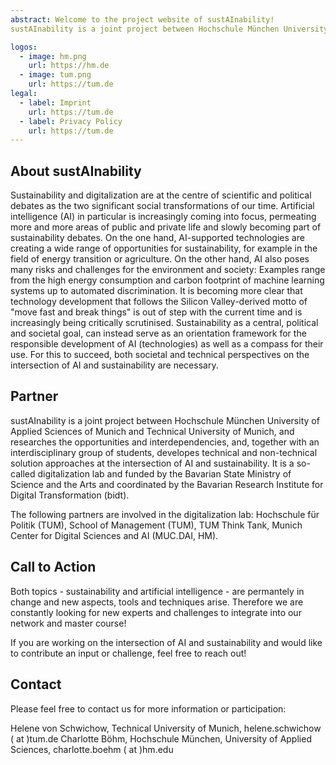```yaml
---
abstract: Welcome to the project website of sustAInability! 
sustAInability is a joint project between Hochschule München University of Applied Sciences of Munich and Technical University of Munich, which researches the opportunities and interdependencies, and developes technical and non-technical solution approaches at the intersection of AI and sustainability. 

logos:
  - image: hm.png
    url: https://hm.de
  - image: tum.png
    url: https://tum.de
legal:
  - label: Imprint
    url: https://tum.de
  - label: Privacy Policy
    url: https://tum.de
---
```


## About sustAInability

Sustainability and digitalization are at the centre of scientific and political debates as the two significant social transformations of our time. Artificial intelligence (AI) in particular is increasingly coming into focus, permeating more and more areas of public and private life and slowly becoming part of sustainability debates. On the one hand, AI-supported technologies are creating a wide range of opportunities for sustainability, for example in the field of energy transition or agriculture. On the other hand, AI also poses many risks and challenges for the environment and society: Examples range from the high energy consumption and carbon footprint of machine learning systems up to automated discrimination. It is becoming more clear that technology development that follows the Silicon Valley-derived motto of "move fast and break things" is out of step with the current time and is increasingly being critically scrutinised. Sustainability as a central, political and societal goal, can instead serve as an orientation framework for the responsible development of AI (technologies) as well as a compass for their use. For this to succeed, both societal and technical perspectives on the intersection of AI and sustainability are necessary. 



## Partner

sustAInability is a joint project between Hochschule München University of Applied Sciences of Munich and Technical University of Munich, and researches the opportunities and interdependencies, and, together with an interdisciplinary group of students, developes technical and non-technical solution approaches at the intersection of AI and sustainability. It is a so-called digitalization lab and funded by the Bavarian State Ministry of Science and the Arts and coordinated by the Bavarian Research Institute for Digital Transformation (bidt).

The following partners are involved in the digitalization lab: Hochschule für Politik (TUM), School of Management (TUM), TUM Think Tank, Munich Center for Digital Sciences and AI (MUC.DAI, HM).


## Call to Action

Both topics - sustainability and artificial intelligence - are permantely in change and new aspects, tools and techniques arise. Therefore we are constantly looking for new experts and challenges to integrate into our network and master course! 

If you are working on the intersection of AI and sustainability and would like to contribute an input or challenge, feel free to reach out! 


## Contact

Please feel free to contact us for more information or participation: 

Helene von Schwichow, Technical University of Munich, helene.schwichow ( at )tum.de
Charlotte Böhm, Hochschule München, University of Applied Sciences, charlotte.boehm ( at )hm.edu 
